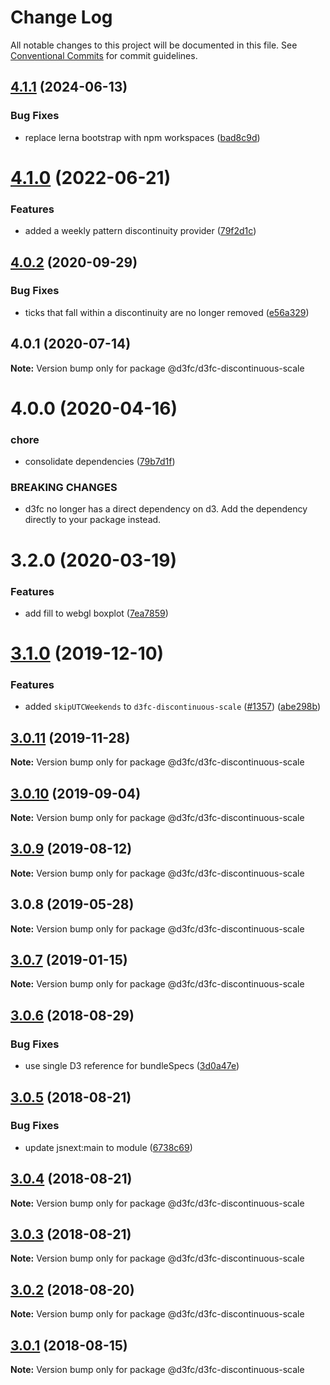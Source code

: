 # Change Log

All notable changes to this project will be documented in this file.
See [Conventional Commits](https://conventionalcommits.org) for commit guidelines.

## [4.1.1](https://github.com/d3fc/d3fc/compare/@d3fc/d3fc-discontinuous-scale@4.1.0...@d3fc/d3fc-discontinuous-scale@4.1.1) (2024-06-13)

### Bug Fixes

-   replace lerna bootstrap with npm workspaces ([bad8c9d](https://github.com/d3fc/d3fc/commit/bad8c9dd84ff0c40a0e9433e9a9015a78339c9d3))

# [4.1.0](https://github.com/d3fc/d3fc/compare/@d3fc/d3fc-discontinuous-scale@4.0.2...@d3fc/d3fc-discontinuous-scale@4.1.0) (2022-06-21)

### Features

-   added a weekly pattern discontinuity provider ([79f2d1c](https://github.com/d3fc/d3fc/commit/79f2d1c))

## [4.0.2](https://github.com/d3fc/d3fc/compare/@d3fc/d3fc-discontinuous-scale@4.0.1...@d3fc/d3fc-discontinuous-scale@4.0.2) (2020-09-29)

### Bug Fixes

-   ticks that fall within a discontinuity are no longer removed ([e56a329](https://github.com/d3fc/d3fc/commit/e56a329))

## 4.0.1 (2020-07-14)

**Note:** Version bump only for package @d3fc/d3fc-discontinuous-scale

# 4.0.0 (2020-04-16)

### chore

-   consolidate dependencies ([79b7d1f](https://github.com/d3fc/d3fc/commit/79b7d1f))

### BREAKING CHANGES

-   d3fc no longer has a direct dependency on d3. Add the
    dependency directly to your package instead.

# 3.2.0 (2020-03-19)

### Features

-   add fill to webgl boxplot ([7ea7859](https://github.com/d3fc/d3fc/commit/7ea7859))

# [3.1.0](https://github.com/d3fc/d3fc/compare/@d3fc/d3fc-discontinuous-scale@3.0.11...@d3fc/d3fc-discontinuous-scale@3.1.0) (2019-12-10)

### Features

-   added `skipUTCWeekends` to `d3fc-discontinuous-scale` ([#1357](https://github.com/d3fc/d3fc/issues/1357)) ([abe298b](https://github.com/d3fc/d3fc/commit/abe298b))

## [3.0.11](https://github.com/d3fc/d3fc/compare/@d3fc/d3fc-discontinuous-scale@3.0.10...@d3fc/d3fc-discontinuous-scale@3.0.11) (2019-11-28)

**Note:** Version bump only for package @d3fc/d3fc-discontinuous-scale

## [3.0.10](https://github.com/d3fc/d3fc/compare/@d3fc/d3fc-discontinuous-scale@3.0.9...@d3fc/d3fc-discontinuous-scale@3.0.10) (2019-09-04)

**Note:** Version bump only for package @d3fc/d3fc-discontinuous-scale

<a name="3.0.9"></a>

## [3.0.9](https://github.com/d3fc/d3fc/compare/@d3fc/d3fc-discontinuous-scale@3.0.8...@d3fc/d3fc-discontinuous-scale@3.0.9) (2019-08-12)

**Note:** Version bump only for package @d3fc/d3fc-discontinuous-scale

<a name="3.0.8"></a>

## 3.0.8 (2019-05-28)

**Note:** Version bump only for package @d3fc/d3fc-discontinuous-scale

<a name="3.0.7"></a>

## [3.0.7](https://github.com/d3fc/d3fc/compare/@d3fc/d3fc-discontinuous-scale@3.0.6...@d3fc/d3fc-discontinuous-scale@3.0.7) (2019-01-15)

**Note:** Version bump only for package @d3fc/d3fc-discontinuous-scale

<a name="3.0.6"></a>

## [3.0.6](https://github.com/d3fc/d3fc/compare/@d3fc/d3fc-discontinuous-scale@3.0.5...@d3fc/d3fc-discontinuous-scale@3.0.6) (2018-08-29)

### Bug Fixes

-   use single D3 reference for bundleSpecs ([3d0a47e](https://github.com/d3fc/d3fc/commit/3d0a47e))

<a name="3.0.5"></a>

## [3.0.5](https://github.com/d3fc/d3fc/compare/@d3fc/d3fc-discontinuous-scale@3.0.4...@d3fc/d3fc-discontinuous-scale@3.0.5) (2018-08-21)

### Bug Fixes

-   update jsnext:main to module ([6738c69](https://github.com/d3fc/d3fc/commit/6738c69))

<a name="3.0.4"></a>

## [3.0.4](https://github.com/d3fc/d3fc/compare/@d3fc/d3fc-discontinuous-scale@3.0.3...@d3fc/d3fc-discontinuous-scale@3.0.4) (2018-08-21)

**Note:** Version bump only for package @d3fc/d3fc-discontinuous-scale

<a name="3.0.3"></a>

## [3.0.3](https://github.com/d3fc/d3fc-discontinuous-scale/compare/@d3fc/d3fc-discontinuous-scale@3.0.2...@d3fc/d3fc-discontinuous-scale@3.0.3) (2018-08-21)

**Note:** Version bump only for package @d3fc/d3fc-discontinuous-scale

<a name="3.0.2"></a>

## [3.0.2](https://github.com/d3fc/d3fc/compare/@d3fc/d3fc-discontinuous-scale@3.0.1...@d3fc/d3fc-discontinuous-scale@3.0.2) (2018-08-20)

**Note:** Version bump only for package @d3fc/d3fc-discontinuous-scale

<a name="3.0.1"></a>

## [3.0.1](https://github.com/d3fc/d3fc/compare/@d3fc/d3fc-discontinuous-scale@3.0.0...@d3fc/d3fc-discontinuous-scale@3.0.1) (2018-08-15)

**Note:** Version bump only for package @d3fc/d3fc-discontinuous-scale
